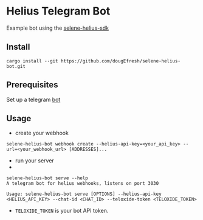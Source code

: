 # Helius Telegram Bot

Example bot using the [selene-helius-sdk](https://github.com/dougEfresh/selene-helius-sdk/)

## Install

```shell
cargo install --git https://github.com/dougEfresh/selene-helius-bot.git
```

## Prerequisites

Set up a telegram [bot](https://velenux.wordpress.com/2022/09/12/how-to-configure-prometheus-alertmanager-to-send-alerts-to-telegram/)

## Usage

* create your webhook
```shell
selene-helius-bot webhook create --helius-api-key=<your_api_key> --url=<your_webhook_url> [ADDRESSES]...
```

* run your server
* 
```shell
selene-helius-bot serve --help
A telegram bot for helius webhooks, listens on port 3030

Usage: selene-helius-bot serve [OPTIONS] --helius-api-key <HELIUS_API_KEY> --chat-id <CHAT_ID> --teloxide-token <TELOXIDE_TOKEN>

```

* `TELOXIDE_TOKEN` is your bot API token.